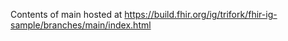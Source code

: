 Contents of main hosted at https://build.fhir.org/ig/trifork/fhir-ig-sample/branches/main/index.html
